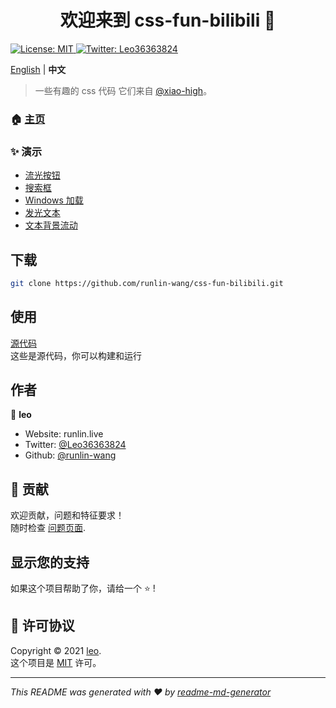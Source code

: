 <h1 align="center">欢迎来到 css-fun-bilibili 👋</h1>
<p>
  <a href="LICENSE" target="_blank">
    <img alt="License: MIT" src="https://img.shields.io/badge/License-MIT-yellow.svg" />
  </a>
  <a href="https://twitter.com/Leo36363824" target="_blank">
    <img alt="Twitter: Leo36363824" src="https://img.shields.io/twitter/follow/Leo36363824.svg?style=social" />
  </a>
</p>

[English](README.md) | **中文**

> 一些有趣的 css 代码
> 它们来自 [@xiao-high](https://space.bilibili.com/410197001)。

### 🏠 [主页](https://runlin-wang.github.io/css-fun-bilibili)

### ✨ 演示

- [流光按钮](button)
- [搜索框](search)
- [Windows 加载](windows)
- [发光文本](glowing_text)
- [文本背景流动](text_background_flow)

## 下载

```sh
git clone https://github.com/runlin-wang/css-fun-bilibili.git
```

## 使用

[源代码](https://github.com/runlin-wang/css-fun-bilibili)  
这些是源代码，你可以构建和运行

## 作者

👤 **leo**

* Website: runlin.live
* Twitter: [@Leo36363824](https://twitter.com/Leo36363824)
* Github: [@runlin-wang](https://github.com/runlin-wang)

## 🤝 贡献

欢迎贡献，问题和特征要求！<br />随时检查 [问题页面](https://github.com/runlin-wang/css-fun-bilibili/issues). 

## 显示您的支持

如果这个项目帮助了你，请给一个 ⭐️ !

## 📝 许可协议

Copyright © 2021 [leo](https://github.com/runlin-wang).<br />
这个项目是 [MIT](LICENSE) 许可。

***
_This README was generated with ❤️ by [readme-md-generator](https://github.com/kefranabg/readme-md-generator)_
